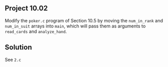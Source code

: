 ## Project 10.02

Modify the `poker.c` program of Section 10.5 by moving the `num_in_rank` and `num_in_suit` arrays into `main`, which will pass them as arguments to `read_cards` and `analyze_hand`.

## Solution

See `2.c`
